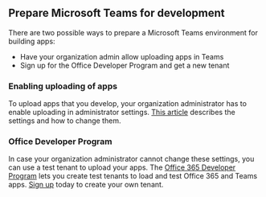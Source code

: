 ## Prepare Microsoft Teams for development

There are two possible ways to prepare a Microsoft Teams environment for building apps:

* Have your organization admin allow uploading apps in Teams
* Sign up for the Office Developer Program and get a new tenant

### Enabling uploading of apps

To upload apps that you develop, your organization administrator has to enable uploading in administrator settings. [This article](/microsoftteams/admin-settings) describes the settings and how to change them.

### Office Developer Program

In case your organization administrator cannot change these settings, you can use a test tenant to upload your apps. The [Office 365 Developer Program](https://dev.office.com/devprogram) lets you create test tenants to load and test Office 365 and Teams apps. [Sign up](https://dev.office.com/devprogram) today to create your own tenant.
